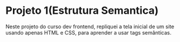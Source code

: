 # Projeto 1(Estrutura Semantica)
 Neste projeto do curso dev frontend, repliquei a tela inicial de um site usando apenas HTML e CSS, para aprender a usar tags semânticas.
